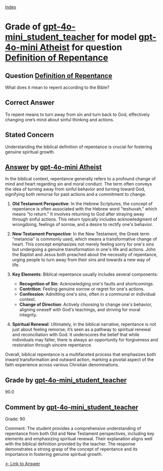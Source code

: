 
[Index](../../../../index.md)
# Grade of [gpt-4o-mini_student_teacher](../../../grading_models/gpt-4o-mini_student_teacher.md) for model [gpt-4o-mini Atheist](../../../answering_models/gpt-4o-mini_Atheist.md) for question [Definition of Repentance](../../../questions/Definition_of_Repentance.md)

## Question [Definition of Repentance](../../../questions/Definition_of_Repentance.md)
What does it mean to repent according to the Bible?

## Correct Answer
To repent means to turn away from sin and turn back to God, effectively changing one’s mind about sinful thinking and actions.

## Stated Concern
Understanding the biblical definition of repentance is crucial for fostering genuine spiritual growth.

## [Answer](../Definition_of_Repentance.md) by [gpt-4o-mini Atheist](../../../answering_models/gpt-4o-mini_Atheist.md)
In the biblical context, repentance generally refers to a profound change of mind and heart regarding sin and moral conduct. The term often conveys the idea of turning away from sinful behavior and turning toward God, signifying both remorse for past actions and a commitment to change.

1. **Old Testament Perspective**: In the Hebrew Scriptures, the concept of repentance is often associated with the Hebrew word "teshuvah," which means "to return." It involves returning to God after straying away through sinful actions. This return typically includes acknowledgment of wrongdoing, feelings of sorrow, and a desire to rectify one's behavior.

2. **New Testament Perspective**: In the New Testament, the Greek term "metanoia" is commonly used, which means a transformative change of heart. This concept emphasizes not merely feeling sorry for one's sins but undergoing a genuine transformation in one's life and actions. John the Baptist and Jesus both preached about the necessity of repentance, urging people to turn away from their sins and towards a new way of life.

3. **Key Elements**: Biblical repentance usually includes several components:
   - **Recognition of Sin**: Acknowledging one's faults and shortcomings.
   - **Contrition**: Feeling genuine sorrow or regret for one's actions.
   - **Confession**: Admitting one's sins, often in a communal or individual context.
   - **Change of Direction**: Actively choosing to change one's behavior, aligning oneself with God's teachings, and striving for moral integrity.

4. **Spiritual Renewal**: Ultimately, in the biblical narrative, repentance is not just about feeling remorse; it’s seen as a pathway to spiritual renewal and reconciliation with God. It underscores the belief that while individuals may falter, there is always an opportunity for forgiveness and restoration through sincere repentance.

Overall, biblical repentance is a multifaceted process that emphasizes both inward transformation and outward action, marking a pivotal aspect of the faith experience across various Christian denominations.

## Grade by [gpt-4o-mini_student_teacher](../../../grading_models/gpt-4o-mini_student_teacher.md)
90.0

## Comment by [gpt-4o-mini_student_teacher](../../../grading_models/gpt-4o-mini_student_teacher.md)
Grade: 90

Comment: The student provides a comprehensive understanding of repentance from both Old and New Testament perspectives, including key elements and emphasizing spiritual renewal. Their explanation aligns well with the biblical definition provided by the teacher. The response demonstrates a strong grasp of the concept of repentance and its importance in fostering genuine spiritual growth.

[&lt;- Link to Answer](../Definition_of_Repentance.md)

